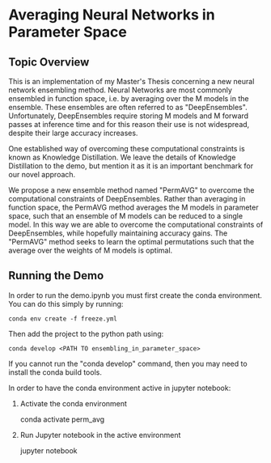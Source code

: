 # Averaging Neural Networks in Parameter Space

## Topic Overview

This is an implementation of my Master's Thesis concerning a new neural network ensembling method. Neural Networks are most commonly ensembled in function space, i.e. by averaging over the M models in the ensemble. These ensembles are often referred to as "DeepEnsembles". Unfortunately, DeepEnsembles require storing M models and M forward passes at inference time and for this reason their use is not widespread, despite their large accuracy increases.

One established way of overcoming these computational constraints is known as Knowledge Distillation. We leave the details of Knowledge Distillation to the demo, but mention it as it is an important benchmark for our novel approach.

We propose a new ensemble method named "PermAVG" to overcome the computational constraints of DeepEnsembles. Rather than averaging in function space, the PermAVG method averages the M models in parameter space, such that an ensemble of M models can be reduced to a single model. In this way we are able to overcome the computational constraints of DeepEnsembles, while hopefully maintaining accuracy gains. The "PermAVG" method seeks to learn the optimal permutations such that the average over the weights of M models is optimal.

## Running the Demo

In order to run the demo.ipynb you must first create the conda environment. You can do this simply by running:

    conda env create -f freeze.yml

Then add the project to the python path using:

    conda develop <PATH TO ensembling_in_parameter_space>

If you cannot run the "conda develop" command, then you may need
to install the conda build tools.

In order to have the conda environment active in jupyter notebook:

1) Activate the conda environment

    conda activate perm_avg

2) Run Jupyter notebook in the active environment

    jupyter notebook


